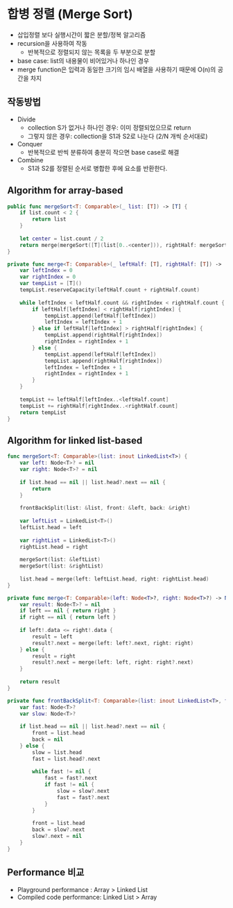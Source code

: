 # 합병 정렬 (Merge Sort)
- 삽입정렬 보다 실행시간이 짧은 분할/정복 알고리즘
- recursion을 사용하여 작동
	- 반복적으로 정렬되지 않는 목록을 두 부분으로 분할
- base case: list의 내용물이 비어있거나 하나인 경우
- merge function은 입력과 동일한 크기의 임시 배열을 사용하기 때문에 O(n)의 공간을 차지


## 작동방법
- Divide
	- collection S가 없거나 하나인 경우: 이미 정렬되었으므로 return
	- 그렇지 않은 경우: collection을 S1과 S2로 나눈다 (2/N 개씩 순서대로)
- Conquer
	- 반복적으로 반씩 분류하여 충분히 작으면 base case로 해결
- Combine 
	- S1과 S2를 정렬된 순서로 병합한 후에 요소를 반환한다.


## Algorithm for array-based

```swift
public func mergeSort<T: Comparable>(_ list: [T]) -> [T] {
    if list.count < 2 {
        return list
    }
    
    let center = list.count / 2
    return merge(mergeSort([T](list[0..<center])), rightHalf: mergeSort([T](list[center..<list.count])))
}

private func merge<T: Comparable>(_ leftHalf: [T], rightHalf: [T]) -> [T] {
    var leftIndex = 0
    var rightIndex = 0
    var tempList = [T]()
    tempList.reserveCapacity(leftHalf.count + rightHalf.count)
    
    while leftIndex < leftHalf.count && rightIndex < rightHalf.count {
        if leftHalf[leftIndex] < rightHalf[rightIndex] {
            tempList.append(leftHalf[leftIndex])
            leftIndex = leftIndex + 1
        } else if leftHalf[leftIndex] > rightHalf[rightIndex] {
            tempList.append(rightHalf[rightIndex])
            rightIndex = rightIndex + 1
        } else {
            tempList.append(leftHalf[leftIndex])
            tempList.append(rightHalf[rightIndex])
            leftIndex = leftIndex + 1
            rightIndex = rightIndex + 1
        }
    }
    
    tempList += leftHalf[leftIndex..<leftHalf.count]
    tempList += rightHalf[rightIndex..<rightHalf.count]
    return tempList
}
```	

## Algorithm for linked list-based

```swift
func mergeSort<T: Comparable>(list: inout LinkedList<T>) {
    var left: Node<T>? = nil
    var right: Node<T>? = nil
    
    if list.head == nil || list.head?.next == nil {
        return
    }
    
    frontBackSplit(list: &list, front: &left, back: &right)
    
    var leftList = LinkedList<T>()
    leftList.head = left
    
    var rightList = LinkedList<T>()
    rightList.head = right
    
    mergeSort(list: &leftList)
    mergeSort(list: &rightList)
    
    list.head = merge(left: leftList.head, right: rightList.head)
}

private func merge<T: Comparable>(left: Node<T>?, right: Node<T>?) -> Node<T>? {
    var result: Node<T>? = nil
    if left == nil { return right }
    if right == nil { return left }
    
    if left!.data <= right!.data {
        result = left
        result?.next = merge(left: left?.next, right: right)
    } else {
        result = right
        result?.next = merge(left: left, right: right?.next)
    }
    
    return result
}

private func frontBackSplit<T: Comparable>(list: inout LinkedList<T>, front: inout Node<T>?, back: inout Node<T>?) {
    var fast: Node<T>?
    var slow: Node<T>?
    
    if list.head == nil || list.head?.next == nil {
        front = list.head
        back = nil
    } else {
        slow = list.head
        fast = list.head?.next
        
        while fast != nil {
            fast = fast?.next
            if fast != nil {
                slow = slow?.next
                fast = fast?.next
            }
        }
        
        front = list.head
        back = slow?.next
        slow?.next = nil
    }
}
```

## Performance 비교
- Playground performance : Array > Linked List
- Compiled code performance: Linked List > Array


